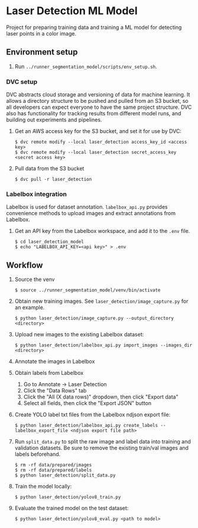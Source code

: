 # Laser Detection ML Model

Project for preparing training data and training a ML model for detecting laser points in a color image.

## Environment setup

1.  Run `../runner_segmentation_model/scripts/env_setup.sh`.

### DVC setup

DVC abstracts cloud storage and versioning of data for machine learning. It allows a directory structure to be pushed and pulled from an S3 bucket, so all developers can expect everyone to have the same project structure. DVC also has functionality for tracking results from different model runs, and building out experiments and pipelines.

1.  Get an AWS access key for the S3 bucket, and set it for use by DVC:

        $ dvc remote modify --local laser_detection access_key_id <access key>
        $ dvc remote modify --local laser_detection secret_access_key <secret access key>

1.  Pull data from the S3 bucket

        $ dvc pull -r laser_detection

### Labelbox integration

Labelbox is used for dataset annotation. `labelbox_api.py` provides convenience methods to upload images and extract annotations from Labelbox.

1.  Get an API key from the Labelbox workspace, and add it to the `.env` file.

        $ cd laser_detection_model
        $ echo "LABELBOX_API_KEY=<api key>" > .env

## Workflow

1.  Source the venv

        $ source ../runner_segmentation_model/venv/bin/activate

1.  Obtain new training images. See `laser_detection/image_capture.py` for an example.

        $ python laser_detection/image_capture.py --output_directory <directory>

1.  Upload new images to the existing Labelbox dataset:

        $ python laser_detection/labelbox_api.py import_images --images_dir <directory>

1.  Annotate the images in Labelbox

1.  Obtain labels from Labelbox

    1.  Go to Annotate -> Laser Detection
    1.  Click the "Data Rows" tab
    1.  Click the "All (X data rows)" dropdown, then click "Export data"
    1.  Select all fields, then click the "Export JSON" button

1.  Create YOLO label txt files from the Labelbox ndjson export file:

        $ python laser_detection/labelbox_api.py create_labels --labelbox_export_file <ndjson export file path>

1.  Run `split_data.py` to split the raw image and label data into training and validation datasets. Be sure to remove the existing train/val images and labels beforehand.

        $ rm -rf data/prepared/images
        $ rm -rf data/prepared/labels
        $ python laser_detection/split_data.py

1.  Train the model locally:

        $ python laser_detection/yolov8_train.py

1.  Evaluate the trained model on the test dataset:

        $ python laser_detection/yolov8_eval.py <path to model>

